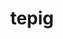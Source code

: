 ---
id: 498
title: tepig
types: [fire]
image: https://raw.githubusercontent.com/PokeAPI/sprites/master/sprites/pokemon/498.png
---